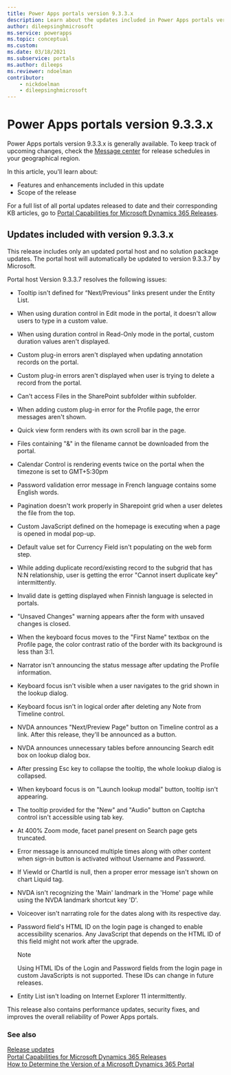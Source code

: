 ```yaml
---
title: Power Apps portals version 9.3.3.x
description: Learn about the updates included in Power Apps portals version 9.3.3.x, including fixes, enhancements, and the scope of the release.
author: dileepsinghmicrosoft
ms.service: powerapps
ms.topic: conceptual
ms.custom: 
ms.date: 03/18/2021
ms.subservice: portals
ms.author: dileeps
ms.reviewer: ndoelman
contributor:
    - nickdoelman
    - dileepsinghmicrosoft
---
```


# Power Apps portals version 9.3.3.x

Power Apps portals version 9.3.3.x is generally available. To keep track of upcoming changes, check the [Message center](/microsoft-365/admin/manage/message-center) for release schedules in your geographical region.

In this article, you'll learn about:

- Features and enhancements included in this update
- Scope of the release

For a full list of all portal updates released to date and their corresponding KB articles, go to [Portal Capabilities for Microsoft Dynamics 365 Releases](https://support.microsoft.com/topic/portal-capabilities-for-microsoft-dynamics-365-releases-81f5fcc9-ef72-8b2e-5b4b-29e9840fb5c4).

## Updates included with version 9.3.3.x

This release includes only an updated portal host and no solution package
updates. The portal host will automatically be updated to version 9.3.3.7 by
Microsoft.

Portal host Version 9.3.3.7 resolves the following issues:

-   Tooltip isn't defined for “Next/Previous” links present under the Entity
    List.

-   When using duration control in Edit mode in the portal, it doesn't allow users
    to type in a custom value.

-   When using duration control in Read-Only mode in the portal, custom duration
    values aren't displayed.

-   Custom plug-in errors aren't displayed when updating annotation records on
    the portal.
    
-   Custom plug-in errors aren't displayed when user is trying to delete a
    record from the portal.

-   Can't access Files in the SharePoint subfolder within subfolder.

-   When adding custom plug-in error for the Profile page, the error messages aren't shown.

-   Quick view form renders with its own scroll bar in the page.

-   Files containing "&" in the filename cannot be downloaded from the portal.

-   Calendar Control is rendering events twice on the portal when the timezone
    is set to GMT+5:30pm

-   Password validation error message in French language contains some English
    words.

-   Pagination doesn't work properly in Sharepoint grid when a user deletes the
    file from the top.

-   Custom JavaScript defined on the homepage is executing when a page is
    opened in modal pop-up.

-   Default value set for Currency Field isn't populating on the web form step.

-   While adding duplicate record/existing record to the subgrid that has N:N
    relationship, user is getting the error "Cannot insert duplicate key"
    intermittently.

-   Invalid date is getting displayed when Finnish language is selected in
    portals.

-   "Unsaved Changes" warning appears after the form with unsaved changes is
    closed.

-   When the keyboard focus moves to the "First Name" textbox on the Profile page, the
    color contrast ratio of the border with its background is less than 3:1.

-   Narrator isn't announcing the status message after updating the Profile
    information.

-   Keyboard focus isn't visible when a user navigates to the grid shown in the
    lookup dialog.

-   Keyboard focus isn't in logical order after deleting any Note from Timeline
    control.

-   NVDA announces "Next/Preview Page" button on Timeline control as a link.
    After this release, they'll be announced as a button.

-   NVDA announces unnecessary tables before announcing Search edit box on
    lookup dialog box.

-   After pressing Esc key to collapse the tooltip, the whole lookup dialog is
    collapsed.

-   When keyboard focus is on "Launch lookup modal" button, tooltip isn't
    appearing.

-   The tooltip provided for the "New" and "Audio" button on Captcha control isn't accessible using tab key.

-   At 400% Zoom mode, facet panel present on Search page gets truncated.

-   Error message is announced multiple times along with other content when sign-in button is activated without Username and Password.

-   If ViewId or ChartId is null, then a proper error message isn't shown on
    chart Liquid tag.

-   NVDA isn't recognizing the 'Main' landmark in the 'Home' page while using the NVDA landmark shortcut key 'D'.

-   Voiceover isn't narrating role for the dates along with its respective day.

- Password field's HTML ID on the login page is changed to enable accessibility scenarios. Any JavaScript that depends on the HTML ID of this field might not work after the upgrade.

    > [!NOTE]
    > Using HTML IDs of the Login and Password fields from the login page in custom JavaScripts is not supported. These IDs can change in future releases.

- Entity List isn't loading on Internet Explorer 11 intermittently.

This release also contains performance updates, security fixes, and improves the overall
reliability of Power Apps portals.

### See also

[Release updates](../release-updates.md) <br>
[Portal Capabilities for Microsoft Dynamics 365 Releases](https://support.microsoft.com/topic/portal-capabilities-for-microsoft-dynamics-365-releases-81f5fcc9-ef72-8b2e-5b4b-29e9840fb5c4) <br>
[How to Determine the Version of a Microsoft Dynamics 365 Portal](https://support.microsoft.com/topic/how-to-determine-the-version-of-a-microsoft-dynamics-365-portal-d2400fdc-b1dd-597b-feab-87abc805325e)

